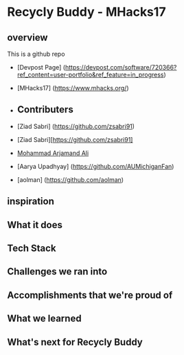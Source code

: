 # Recycly Buddy - MHacks17

## overview
This is a github repo

- [Devpost Page] (https://devpost.com/software/720366?ref_content=user-portfolio&ref_feature=in_progress)
- [MHacks17] (https://www.mhacks.org/)

- ## Contributers
- [Ziad Sabri] (https://github.com/zsabri91)
- [Ziad Sabri][https://github.com/zsabri91]
- [Mohammad Arjamand Ali](https://github.com/Mohammad4844)
- [Aarya Upadhyay] (https://github.com/AUMichiganFan)
- [aolman] (https://github.com/aolman)


## inspiration


## What it does


## Tech Stack


## Challenges we ran into


## Accomplishments that we're proud of


## What we learned

## What's next for Recycly Buddy



